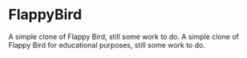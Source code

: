# FlappyBird
A simple clone of Flappy Bird, still some work to do. 
A simple clone of Flappy Bird for educational purposes, still some work to do.
